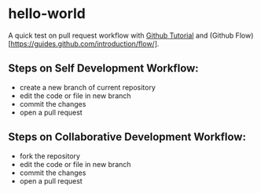 # hello-world
A quick test on pull request workflow with [Github Tutorial](https://guides.github.com/activities/hello-world/) and (Github Flow)[https://guides.github.com/introduction/flow/]. 

## Steps on Self Development Workflow:  
- create a new branch of current repository   
- edit the code or file in new branch  
- commit the changes  
- open a pull request  

## Steps on Collaborative Development Workflow:   
- fork the repository   
- edit the code or file in new branch  
- commit the changes   
- open a pull request  

